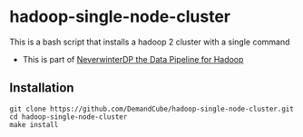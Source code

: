 hadoop-single-node-cluster
=======================

This is a bash script that installs a hadoop 2 cluster with a single command

- This is part of [NeverwinterDP the Data Pipeline for Hadoop](https://github.com/DemandCube/NeverwinterDP)

## Installation

```
git clone https://github.com/DemandCube/hadoop-single-node-cluster.git
cd hadoop-single-node-cluster
make install
```
